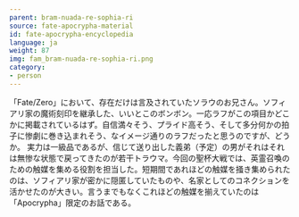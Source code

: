 ```yaml
---
parent: bram-nuada-re-sophia-ri
source: fate-apocrypha-material
id: fate-apocrypha-encyclopedia
language: ja
weight: 87
img: fam_bram-nuada-re-sophia-ri.png
category:
- person
---
```


「Fate/Zero」において、存在だけは言及されていたソラウのお兄さん。ソフィアリ家の魔術刻印を継承した、いいとこのボンボン。一応ラフがこの項目かどこかに掲載されているはず。自信満々そう、プライド高そう、そして多分何かの拍子に惨劇に巻き込まれそう、なイメージ通りのラフだったと思うのですが、どうか。
実力は一級品であるが、信じて送り出した義弟（予定）の男がそれはそれは無惨な状態で戻ってきたのが若干トラウマ。今回の聖杯大戦では、英霊召喚のための触媒を集める役割を担当した。短期間であれほどの触媒を掻き集められたのは、ソフィアリ家が密かに隠匿していたものや、名家としてのコネクションを活かせたのが大きい。言うまでもなくこれほどの触媒を揃えていたのは「Apocrypha」限定のお話である。

